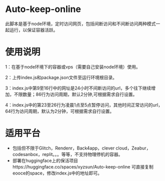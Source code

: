 # Auto-keep-online

此脚本是基于node环境，定时访问网页，包括间断访问和不间断访问两种模式一起运行，以保证容器活跃。

# 使用说明 
1：在基于node环境下的容器或vps（需要自己安装node环境）使用。

2：上传index.js和package.json文件至运行环境根目录。

3：index.js中第9至16行中的网址是24小时不间断访问的url，多个往下继续增加，不限数量；86行为访问周期，默认2分钟,可根据需求自行设置。

4：index.js中的第23至26行为凌晨1点至5点暂停访问，其他时间正常访问的url，64行为访问周期，默认为2分钟，可根据需求自行设置。

# 适用平台
* 包括但不限于Glitch，Rendenr，Back4app，clever cloud，Zeabur，codesanbox，replit。。。等等，不支持物理停机的容器。
* 部署在huggingface上的保活项目https://huggingface.co/spaces/xyzsun/Auto-keep-online 可直接复制eooce的space，修改index.js中的地址即可。

